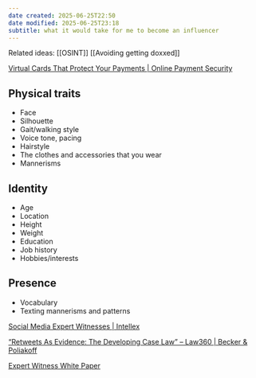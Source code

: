 ```yaml
---
date created: 2025-06-25T22:50
date modified: 2025-06-25T23:18
subtitle: what it would take for me to become an influencer
---
```


Related ideas:  [[OSINT]] [[Avoiding getting doxxed]]

[Virtual Cards That Protect Your Payments | Online Payment Security](https://www.privacy.com/) 
## Physical traits

- Face
- Silhouette
- Gait/walking style
- Voice tone, pacing
- Hairstyle
- The clothes and accessories that you wear
- Mannerisms

## Identity

- Age
- Location
- Height
- Weight
- Education
- Job history
- Hobbies/interests
## Presence

- Vocabulary
- Texting mannerisms and patterns

[Social Media Expert Witnesses | Intellex](https://intellex.com/services/expert-witness-litigation/social-media-expert-witness/) 

[“Retweets As Evidence: The Developing Case Law” – Law360 | Becker & Poliakoff](https://beckerlawyers.com/retweets-as-evidence-the-developing-case-law-law360/)

[Expert Witness White Paper](https://www.jurispro.com/ExpertWitnessWhitePaper) 

